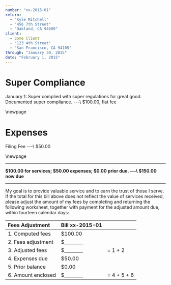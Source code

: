 ```yaml
---
number: "xx-2015-01"
return:
  - "Kyle Mitchell"
  - "456 7th Street"
  - "Oakland, CA 94609"
client:
  - Some Client
  - "123 4th Street"
  - "San Francisco, CA 94105"
through: "January 30, 2015"
date: "February 1, 2015"
---
```

# Super Compliance

January 1:
  Super complied with super regulations for great good.
  Documented super compliance.
---\ $100.00, flat fee

\newpage

# Expenses

Filing Fee
---\ $50.00

\newpage

---

**$100.00 for services; $50.00 expenses; $0.00 prior due.
---\ $150.00 now due**

---

My goal is to provide valuable service and to earn the trust of those I serve. If the total for this
bill above does not reflect the value of services received, please adjust the amount of my fees by
completing and returning the following worksheet, together with payment for the adjusted amount due,
within fourteen calendar days:

| Fees Adjustment    | Bill xx-2015-01 | |
|:-------------------|:------------------|:-|
| 1. Computed fees   | $100.00 | |
| 2. Fees adjustment | $\_\_\_\_\_\_\_\_ | |
| 3. Adjusted fees   | $\_\_\_\_\_\_\_\_ | = 1 + 2 |
| 4. Expenses due    | $50.00 | |
| 5. Prior balance   | $0.00 | |
| 6. Amount enclosed | $\_\_\_\_\_\_\_\_ | = 4 + 5 + 6 |
